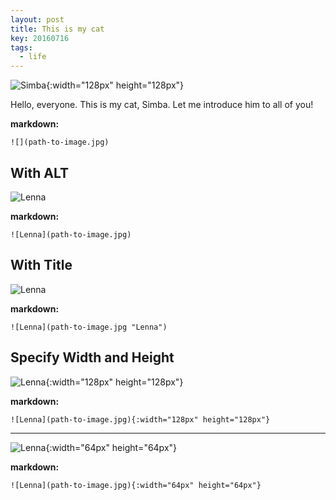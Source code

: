 ```yaml
---
layout: post
title: This is my cat
key: 20160716
tags: 
  - life
---
```


![Simba](https://img1.doubanio.com/view/photo/l/public/p2528159577.webp){:width="128px" height="128px"}

Hello, everyone. This is my cat, Simba. Let me introduce him to all of you!

<!--more-->

**markdown:**

    ![](path-to-image.jpg)

## With ALT

![Lenna](//ww1.sinaimg.cn/large/73bd9e13ly1fof1u4iaorj2074074gp3.jpg "Lenna")

**markdown:**

    ![Lenna](path-to-image.jpg)

## With Title

![Lenna](//ww1.sinaimg.cn/large/73bd9e13ly1fof1u4iaorj2074074gp3.jpg "Lenna")

**markdown:**

    ![Lenna](path-to-image.jpg "Lenna")

## Specify Width and Height

![Lenna](//ww1.sinaimg.cn/large/73bd9e13ly1fof1u4iaorj2074074gp3.jpg "Lenna@128x128"){:width="128px" height="128px"}

**markdown:**

    ![Lenna](path-to-image.jpg){:width="128px" height="128px"}

---

![Lenna](//ww1.sinaimg.cn/large/73bd9e13ly1fof1u4iaorj2074074gp3.jpg "Lenna@64x64"){:width="64px" height="64px"}

**markdown:**

    ![Lenna](path-to-image.jpg){:width="64px" height="64px"}